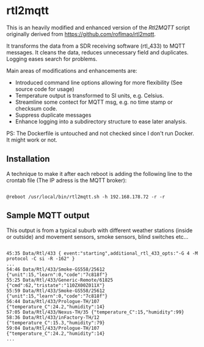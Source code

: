 # rtl2mqtt

This is an heavily modified and enhanced version of the *Rtl2MQTT* script originally derived from https://github.com/roflmao/rtl2mqtt.

It transforms the data from a SDR receiving software (rtl_433) to MQTT messages.
It cleans the data, reduces unnecessary field and duplicates.
Logging eases search for problems.

Main areas of modifications and enhancements are:
 * Introduced command line options allowing for more flexibility (See source code for usage)
 * Temperature output is transformed to SI units, e.g. Celsius.
 * Streamline some contect for MQTT msg, e.g. no time stamp or checksum code.
 * Suppress duplicate messages
 * Enhance logging into a subdirectory structure to ease later analysis.

PS: The Dockerfile is untouched and not checked since I don't run Docker. It might work or not.

## Installation

A technique to make it after each reboot is adding the following line to the crontab file 
(The IP adress is the MQTT broker):

<code>
@reboot /usr/local/bin/rtl2mqtt.sh -h 192.168.178.72 -r -r
</code>

## Sample MQTT output

This output is from a typical suburb with different weather stations (inside or outside)
and movement sensors, smoke sensors, blind switches etc...

<code>
45:35 Data/Rtl/433 { event:"starting",additional_rtl_433_opts:"-G 4 -M protocol -C si -R -162" }
...
54:46 Data/Rtl/433/Smoke-GS558/25612 {"unit":15,"learn":0,"code":"7c818f"}
55:25 Data/Rtl/433/Generic-Remote/61825 {"cmd":62,"tristate":"110ZX00Z011X"}
55:59 Data/Rtl/433/Smoke-GS558/25612 {"unit":15,"learn":0,"code":"7c818f"}
56:44 Data/Rtl/433/Prologue-TH/107 {"temperature_C":24.2,"humidity":14}
57:05 Data/Rtl/433/Nexus-TH/35 {"temperature_C":15,"humidity":99}
58:36 Data/Rtl/433/inFactory-TH/12 {"temperature_C":15.3,"humidity":79}
59:04 Data/Rtl/433/Prologue-TH/107 {"temperature_C":24.2,"humidity":14}
...
</code>